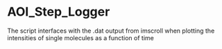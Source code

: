 # AOI_Step_Logger
The script interfaces with the .dat output from imscroll when plotting the intensities of single molecules as a function of time
